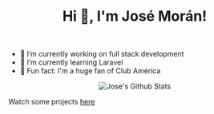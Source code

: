 <!--p align="center">
  <img width="480" height="270" src="https://github.com/josemoran40/josemoran40/blob/main/personal.gif">
</p-->

<h1 align="center">Hi 👋, I'm José Morán!</h1>
<br>

- 🔭 I’m currently working on full stack development
- 🌱 I’m currently learning Laravel
- 🦅 Fun fact: I'm a huge fan of Club América

<p align="center">
  <img alt="Jose's Github Stats" src="https://github-readme-stats.vercel.app/api?username=josemoran40&show_icons=true&locale=en">
</p>

Watch some projects [here](https://josemoran40.github.io/my_profile/)
<!--
**josemoran40/josemoran40** is a ✨ _special_ ✨ repository because its `README.md` (this file) appears on your GitHub profile.

Here are some ideas to get you started:

- 🔭 I’m currently working on ...
- 🌱 I’m currently learning ...
- 👯 I’m looking to collaborate on ...
- 🤔 I’m looking for help with ...
- 💬 Ask me about ...
- 📫 How to reach me: ...
- 😄 Pronouns: ...
- ⚡ Fun fact: ...
-->
